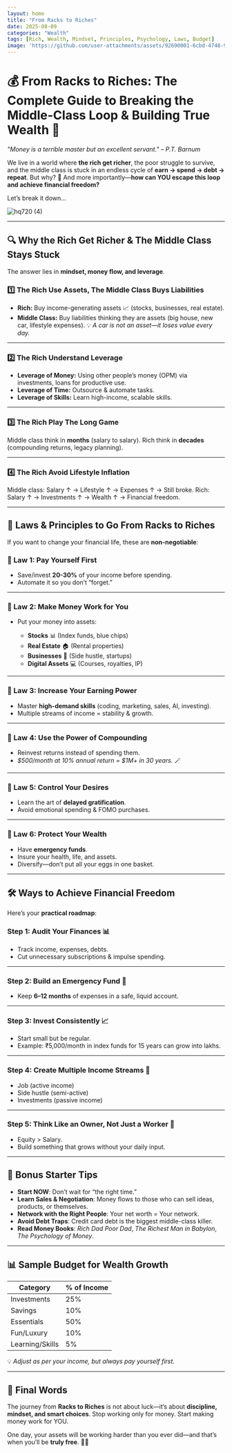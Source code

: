```yaml
---
layout: home
title: "From Racks to Riches"
date: 2025-08-09
categories: "Wealth"
tags: [Rich, Wealth, Mindset, Principles, Psychology, Laws, Budget]
image: 'https://github.com/user-attachments/assets/92690001-6cbd-4748-9788-79ff6329d8fd'
---
```


# 💰 **From Racks to Riches: The Complete Guide to Breaking the Middle-Class Loop & Building True Wealth** 🚀

*"Money is a terrible master but an excellent servant." – P.T. Barnum*

We live in a world where **the rich get richer**, the poor struggle to survive, and the middle class is stuck in an endless cycle of **earn → spend → debt → repeat**.
But why? 🤔 And more importantly—**how can YOU escape this loop and achieve financial freedom?**

Let’s break it down…

![hq720 (4)](https://github.com/user-attachments/assets/92690001-6cbd-4748-9788-79ff6329d8fd)

---

## 🔍 **Why the Rich Get Richer & The Middle Class Stays Stuck**

The answer lies in **mindset, money flow, and leverage**.

### **1️⃣ The Rich Use Assets, The Middle Class Buys Liabilities**

* **Rich:** Buy income-generating assets 📈 (stocks, businesses, real estate).
* **Middle Class:** Buy liabilities thinking they are assets (big house, new car, lifestyle expenses).
  💡 *A car is not an asset—it loses value every day.*

---

### **2️⃣ The Rich Understand Leverage**

* **Leverage of Money:** Using other people’s money (OPM) via investments, loans for productive use.
* **Leverage of Time:** Outsource & automate tasks.
* **Leverage of Skills:** Learn high-income, scalable skills.

---

### **3️⃣ The Rich Play The Long Game**

Middle class think in **months** (salary to salary).
Rich think in **decades** (compounding returns, legacy planning).

---

### **4️⃣ The Rich Avoid Lifestyle Inflation**

Middle class: Salary ↑ → Lifestyle ↑ → Expenses ↑ → Still broke.
Rich: Salary ↑ → Investments ↑ → Wealth ↑ → Financial freedom.

---

## 📜 **Laws & Principles to Go From Racks to Riches**

If you want to change your financial life, these are **non-negotiable**:

### **💎 Law 1: Pay Yourself First**

* Save/invest **20-30%** of your income before spending.
* Automate it so you don’t “forget.”

---

### **💎 Law 2: Make Money Work for You**

* Put your money into assets:

  * **Stocks** 📊 (Index funds, blue chips)
  * **Real Estate** 🏠 (Rental properties)
  * **Businesses** 🏢 (Side hustle, startups)
  * **Digital Assets** 💻 (Courses, royalties, IP)

---

### **💎 Law 3: Increase Your Earning Power**

* Master **high-demand skills** (coding, marketing, sales, AI, investing).
* Multiple streams of income = stability & growth.

---

### **💎 Law 4: Use the Power of Compounding**

* Reinvest returns instead of spending them.
* *\$500/month at 10% annual return = \$1M+ in 30 years.* 🪄

---

### **💎 Law 5: Control Your Desires**

* Learn the art of **delayed gratification**.
* Avoid emotional spending & FOMO purchases.

---

### **💎 Law 6: Protect Your Wealth**

* Have **emergency funds**.
* Insure your health, life, and assets.
* Diversify—don’t put all your eggs in one basket.

---

## 🛠 **Ways to Achieve Financial Freedom**

Here’s your **practical roadmap**:

### **Step 1: Audit Your Finances** 📊

* Track income, expenses, debts.
* Cut unnecessary subscriptions & impulse spending.

---

### **Step 2: Build an Emergency Fund** 💼

* Keep **6–12 months** of expenses in a safe, liquid account.

---

### **Step 3: Invest Consistently** 📈

* Start small but be regular.
* Example: ₹5,000/month in index funds for 15 years can grow into lakhs.

---

### **Step 4: Create Multiple Income Streams** 🌊

* Job (active income)
* Side hustle (semi-active)
* Investments (passive income)

---

### **Step 5: Think Like an Owner, Not Just a Worker** 🧠

* Equity > Salary.
* Build something that grows without your daily input.

---

## 🎁 **Bonus Starter Tips**

* **Start NOW**: Don’t wait for “the right time.”
* **Learn Sales & Negotiation**: Money flows to those who can sell ideas, products, or themselves.
* **Network with the Right People**: Your net worth = Your network.
* **Avoid Debt Traps**: Credit card debt is the biggest middle-class killer.
* **Read Money Books**: *Rich Dad Poor Dad*, *The Richest Man in Babylon*, *The Psychology of Money*.

---

## 📊 **Sample Budget for Wealth Growth**

| Category        | % of Income |
| --------------- | ----------- |
| Investments     | 25%         |
| Savings         | 10%         |
| Essentials      | 50%         |
| Fun/Luxury      | 10%         |
| Learning/Skills | 5%          |

💡 *Adjust as per your income, but always pay yourself first.*

---

## 🌟 **Final Words**

The journey from **Racks to Riches** is not about luck—it’s about **discipline, mindset, and smart choices**.
Stop working only for money. Start making money work for YOU.

One day, your assets will be working harder than you ever did—and that’s when you’ll be **truly free**. 🚀✨
